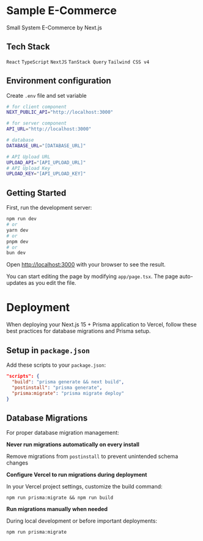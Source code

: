 # Sample E-Commerce

Small System E-Commerce by Next.js

## Tech Stack

`React` `TypeScript` `NextJS` `TanStack Query` `Tailwind CSS v4`

## Environment configuration

Create `.env` file and set variable

```bash
# for client component
NEXT_PUBLIC_API="http://localhost:3000"

# for server component
API_URL="http://localhost:3000"

# database
DATABASE_URL="[DATABASE_URL]"

# API Upload URL
UPLOAD_API="[API_UPLOAD_URL]"
# API Upload Key
UPLOAD_KEY="[API_UPLOAD_KEY]"
```

## Getting Started

First, run the development server:

```bash
npm run dev
# or
yarn dev
# or
pnpm dev
# or
bun dev
```

Open [http://localhost:3000](http://localhost:3000) with your browser to see the result.

You can start editing the page by modifying `app/page.tsx`. The page auto-updates as you edit the file.

# Deployment

When deploying your Next.js 15 + Prisma application to Vercel, follow these best practices for database migrations and Prisma setup.

## Setup in `package.json`

Add these scripts to your `package.json`:

```json
"scripts": {
  "build": "prisma generate && next build",
  "postinstall": "prisma generate",
  "prisma:migrate": "prisma migrate deploy"
}
```

## Database Migrations

For proper database migration management:

**Never run migrations automatically on every install**

Remove migrations from `postinstall` to prevent unintended schema changes

**Configure Vercel to run migrations during deployment**

In your Vercel project settings, customize the build command:

```
npm run prisma:migrate && npm run build
```

**Run migrations manually when needed**

During local development or before important deployments:

```bash
npm run prisma:migrate
```
